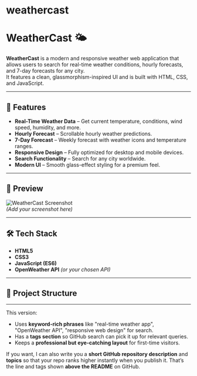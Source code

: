 # weathercast
# WeatherCast 🌤️

**WeatherCast** is a modern and responsive weather web application that allows users to search for real-time weather conditions, hourly forecasts, and 7-day forecasts for any city.  
It features a clean, glassmorphism-inspired UI and is built with HTML, CSS, and JavaScript.

---

## 🚀 Features
- **Real-Time Weather Data** – Get current temperature, conditions, wind speed, humidity, and more.
- **Hourly Forecast** – Scrollable hourly weather predictions.
- **7-Day Forecast** – Weekly forecast with weather icons and temperature ranges.
- **Responsive Design** – Fully optimized for desktop and mobile devices.
- **Search Functionality** – Search for any city worldwide.
- **Modern UI** – Smooth glass-effect styling for a premium feel.

---

## 📸 Preview
![WeatherCast Screenshot](screenshot.png)  
*(Add your screenshot here)*

---

## 🛠️ Tech Stack
- **HTML5**
- **CSS3**
- **JavaScript (ES6)**
- **OpenWeather API** *(or your chosen API)*

---

## 📂 Project Structure

---

This version:
- Uses **keyword-rich phrases** like "real-time weather app", "OpenWeather API", "responsive web design" for search.
- Has a **tags section** so GitHub search can pick it up for relevant queries.
- Keeps a **professional but eye-catching layout** for first-time visitors.

If you want, I can also write you a **short GitHub repository description** and **topics** so that your repo ranks higher instantly when you publish it. That’s the line and tags shown **above the README** on GitHub.
